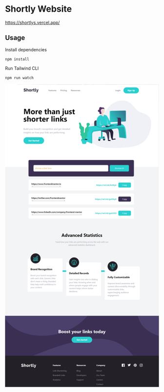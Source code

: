 # Shortly Website

https://shortlys.vercel.app/

## Usage

Install dependencies

```
npm install
```

Run Tailwind CLI

```
npm run watch
```

![Alt text](images/shortly.png)
